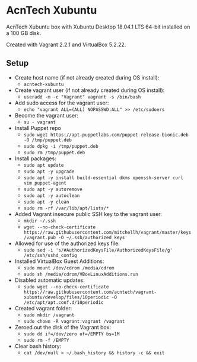 # AcnTech Xubuntu
AcnTech Xubuntu box with Xubuntu Desktop 18.04.1 LTS 64-bit installed on a 100 GB disk.

Created with Vagrant 2.2.1 and VirtualBox 5.2.22.

## Setup
* Create host name (if not already created during OS install):
  * ```acntech-xubuntu```
* Create vagrant user (if not already created during OS install):
  * ```useradd -m -c "Vagrant" vagrant -s /bin/bash```
* Add sudo access for the vagrant user:
  * ```echo "vagrant ALL=(ALL) NOPASSWD:ALL" >> /etc/sudoers```
* Become the vagrant user:
  * ```su - vagrant```
* Install Puppet repo
  * ```sudo wget https://apt.puppetlabs.com/puppet-release-bionic.deb -O /tmp/puppet.deb```
  * ```sudo dpkg -i /tmp/puppet.deb```
  * ```sudo rm /tmp/puppet.deb```
* Install packages:
  * ```sudo apt update```
  * ```sudo apt -y upgrade```
  * ```sudo apt -y install build-essential dkms openssh-server curl vim puppet-agent```
  * ```sudo apt -y autoremove```
  * ```sudo apt -y autoclean```
  * ```sudo apt -y clean```
  * ```sudo rm -rf /var/lib/apt/lists/*```
* Added Vagrant insecure public SSH key to the vagrant user:
  * ```mkdir ~/.ssh```
  * ```wget --no-check-certificate https://raw.githubusercontent.com/mitchellh/vagrant/master/keys/vagrant.pub -O ~/.ssh/authorized_keys```
* Allowed for use of the authorized keys file:
  * ```sudo sed -i 's/#AuthorizedKeysFile/AuthorizedKeysFile/g' /etc/ssh/sshd_config```
* Installed VirtualBox Guest Additions:
  * ```sudo mount /dev/cdrom /media/cdrom```
  * ```sudo sh /media/cdrom/VBoxLinuxAdditions.run```
* Disabled automatic updates:
  * ```sudo wget --no-check-certificate https://raw.githubusercontent.com/acntech/vagrant-xubuntu/develop/files/10periodic -O /etc/apt/apt.conf.d/10periodic```
* Created vagrant folder:
  * ```sudo mkdir /vagrant```
  * ```sudo chown -R vagrant:vagrant /vagrant```
* Zeroed out the disk of the Vagrant box:
  * ```sudo dd if=/dev/zero of=/EMPTY bs=1M```
  * ```sudo rm -f /EMPTY```
* Clear bash history:
  * ```cat /dev/null > ~/.bash_history && history -c && exit```
